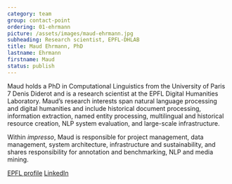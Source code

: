 ```yaml
---
category: team
group: contact-point
ordering: 01-ehrmann
picture: /assets/images/maud-ehrmann.jpg
subheading: Research scientist, EPFL-DHLAB
title: Maud Ehrmann, PhD
lastname: Ehrmann
firstname: Maud
status: publish
---
```


Maud holds a PhD in Computational Linguistics from the University of Paris 7 Denis Diderot and is a research scientist at the EPFL Digital Humanities Laboratory. Maud’s research interests span natural language processing and digital humanities and include historical document processing, information extraction, named entity processing, multilingual and historical resource creation, NLP system evaluation, and large-scale infrastructure.

Within *impresso*, Maud is responsible for project management, data management, system architecture, infrastructure and sustainability, and shares responsibility for annotation and benchmarking, NLP and media mining.

[EPFL profile](https://people.epfl.ch/maud.ehrmann) [LinkedIn](https://www.linkedin.com/in/maudehrmann)
